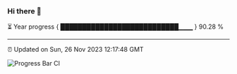 ### Hi there 👋

⏳ Year progress { ███████████████████████████▁▁▁ } 90.28 %

---

⏰ Updated on Sun, 26 Nov 2023 12:17:48 GMT

![Progress Bar CI](https://github.com/liununu/liununu/workflows/Progress%20Bar%20CI/badge.svg)
